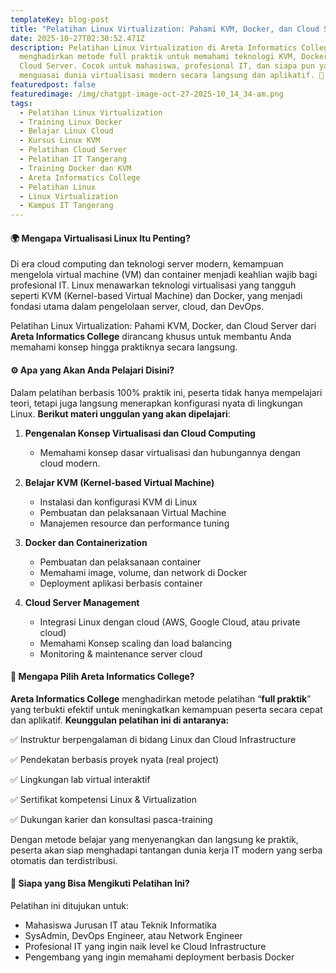 ```yaml
---
templateKey: blog-post
title: "Pelatihan Linux Virtualization: Pahami KVM, Docker, dan Cloud Server"
date: 2025-10-27T02:30:52.471Z
description: Pelatihan Linux Virtualization di Areta Informatics College
  menghadirkan metode full praktik untuk memahami teknologi KVM, Docker, dan
  Cloud Server. Cocok untuk mahasiswa, profesional IT, dan siapa pun yang ingin
  menguasai dunia virtualisasi modern secara langsung dan aplikatif. 🚀
featuredpost: false
featuredimage: /img/chatgpt-image-oct-27-2025-10_14_34-am.png
tags:
  - Pelatihan Linux Virtualization
  - Training Linux Docker
  - Belajar Linux Cloud
  - Kursus Linux KVM
  - Pelatihan Cloud Server
  - Pelatihan IT Tangerang
  - Training Docker dan KVM
  - Areta Informatics College
  - Pelatihan Linux
  - Linux Virtualization
  - Kampus IT Tangerang
---
```

#### 🌍 Mengapa Virtualisasi Linux Itu Penting?

Di era cloud computing dan teknologi server modern, kemampuan mengelola virtual machine (VM) dan container menjadi keahlian wajib bagi profesional IT.
Linux menawarkan teknologi virtualisasi yang tangguh seperti KVM (Kernel-based Virtual Machine) dan Docker, yang menjadi fondasi utama dalam pengelolaan server, cloud, dan DevOps.

Pelatihan Linux Virtualization: Pahami KVM, Docker, dan Cloud Server dari **Areta Informatics College** dirancang khusus untuk membantu Anda memahami konsep hingga praktiknya secara langsung.

#### ⚙️ Apa yang Akan Anda Pelajari Disini?

Dalam pelatihan berbasis 100% praktik ini, peserta tidak hanya mempelajari teori, tetapi juga langsung menerapkan konfigurasi nyata di lingkungan Linux.
**Berikut materi unggulan yang akan dipelajari**:

1. **Pengenalan Konsep Virtualisasi dan Cloud Computing**

   * Memahami konsep dasar virtualisasi dan hubungannya dengan cloud modern.
2. **Belajar KVM (Kernel-based Virtual Machine)**

   * Instalasi dan konfigurasi KVM di Linux
   * Pembuatan dan pelaksanaan Virtual Machine
   * Manajemen resource dan performance tuning
3. **Docker dan Containerization**

   * Pembuatan dan pelaksanaan container
   * Memahami image, volume, dan network di Docker
   * Deployment aplikasi berbasis container
4. **Cloud Server Management**

   * Integrasi Linux dengan cloud (AWS, Google Cloud, atau private cloud)
   * Memahami Konsep scaling dan load balancing
   * Monitoring & maintenance server cloud

#### 🧩 Mengapa Pilih Areta Informatics College?

**Areta Informatics College** menghadirkan metode pelatihan “**full praktik**” yang terbukti efektif untuk meningkatkan kemampuan peserta secara cepat dan aplikatif.
**Keunggulan pelatihan ini di antaranya:**

✅ Instruktur berpengalaman di bidang Linux dan Cloud Infrastructure

✅ Pendekatan berbasis proyek nyata (real project)

✅ Lingkungan lab virtual interaktif

✅ Sertifikat kompetensi Linux & Virtualization

✅ Dukungan karier dan konsultasi pasca-training

Dengan metode belajar yang menyenangkan dan langsung ke praktik, peserta akan siap menghadapi tantangan dunia kerja IT modern yang serba otomatis dan terdistribusi.

#### 🚀 Siapa yang Bisa Mengikuti Pelatihan Ini?

Pelatihan ini ditujukan untuk:

* Mahasiswa Jurusan IT atau Teknik Informatika
* SysAdmin, DevOps Engineer, atau Network Engineer
* Profesional IT yang ingin naik level ke Cloud Infrastructure
* Pengembang yang ingin memahami deployment berbasis Docker